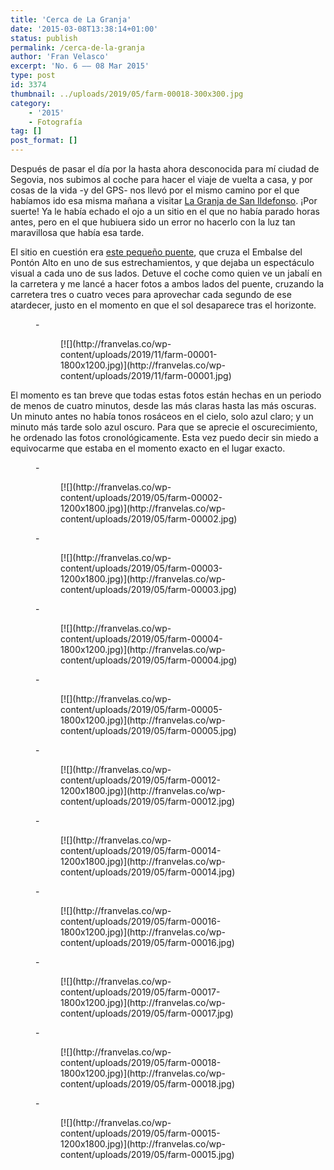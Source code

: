 ```yaml
---
title: 'Cerca de La Granja'
date: '2015-03-08T13:38:14+01:00'
status: publish
permalink: /cerca-de-la-granja
author: 'Fran Velasco'
excerpt: 'No. 6 —— 08 Mar 2015'
type: post
id: 3374
thumbnail: ../uploads/2019/05/farm-00018-300x300.jpg
category:
    - '2015'
    - Fotografía
tag: []
post_format: []
---
```

Después de pasar el día por la hasta ahora desconocida para mí ciudad de Segovia, nos subimos al coche para hacer el viaje de vuelta a casa, y por cosas de la vida -y del GPS- nos llevó por el mismo camino por el que habíamos ido esa misma mañana a visitar [La Granja de San Ildefonso](https://t.umblr.com/redirect?z=http%3A%2F%2Fes.wikipedia.org%2Fwiki%2FReal_Sitio_de_San_Ildefonso&t=Mzg0M2ZkMDdiZTEyMWJmOTAxM2U1OGRiMTQ2YzM4NjI0NDYzMGM5ZCxJajFyeFo4cQ%3D%3D&b=t%3Abj-6eDXR0rO8eUmz89EP9g&p=https%3A%2F%2Fasincroniados.tumblr.com%2Fpost%2F113347731460%2Fn%25C2%25BA-263-cerca-de-la-granja-8-de-marzo-de-2015&m=1). ¡Por suerte! Ya le había echado el ojo a un sitio en el que no había parado horas antes, pero en el que hubiuera sido un error no hacerlo con la luz tan maravillosa que había esa tarde.

El sitio en cuestión era [este pequeño puente](https://t.umblr.com/redirect?z=https%3A%2F%2Fwww.google.es%2Fmaps%2F%4040.9035697%2C-4.0276884%2C879m%2Fdata%3D%213m1%211e3%3Fhl%3Des&t=Y2I3ZWNjM2E5MTBlYjU1YzY2MDY0ZTU1ZmNhN2RhODA3OTY5MTUzOCxJajFyeFo4cQ%3D%3D&b=t%3Abj-6eDXR0rO8eUmz89EP9g&p=https%3A%2F%2Fasincroniados.tumblr.com%2Fpost%2F113347731460%2Fn%25C2%25BA-263-cerca-de-la-granja-8-de-marzo-de-2015&m=1), que cruza el Embalse del Pontón Alto en uno de sus estrechamientos, y que dejaba un espectáculo visual a cada uno de sus lados. Detuve el coche como quien ve un jabalí en la carretera y me lancé a hacer fotos a ambos lados del puente, cruzando la carretera tres o cuatro veces para aprovechar cada segundo de ese atardecer, justo en el momento en que el sol desaparece tras el horizonte.

<figure class="wp-block-gallery alignwide columns-1  mas-ancho relleno">- <figure>[![](http://franvelas.co/wp-content/uploads/2019/11/farm-00001-1800x1200.jpg)](http://franvelas.co/wp-content/uploads/2019/11/farm-00001.jpg)</figure>

</figure>El momento es tan breve que todas estas fotos están hechas en un periodo de menos de cuatro minutos, desde las más claras hasta las más oscuras. Un minuto antes no había tonos rosáceos en el cielo, solo azul claro; y un minuto más tarde solo azul oscuro. Para que se aprecie el oscurecimiento, he ordenado las fotos cronológicamente. Esta vez puedo decir sin miedo a equivocarme que estaba en el momento exacto en el lugar exacto.

<figure class="wp-block-gallery alignwide columns-2  mas-ancho mb-0">- <figure>[![](http://franvelas.co/wp-content/uploads/2019/05/farm-00002-1200x1800.jpg)](http://franvelas.co/wp-content/uploads/2019/05/farm-00002.jpg)</figure>
- <figure>[![](http://franvelas.co/wp-content/uploads/2019/05/farm-00003-1200x1800.jpg)](http://franvelas.co/wp-content/uploads/2019/05/farm-00003.jpg)</figure>
- <figure>[![](http://franvelas.co/wp-content/uploads/2019/05/farm-00004-1800x1200.jpg)](http://franvelas.co/wp-content/uploads/2019/05/farm-00004.jpg)</figure>
- <figure>[![](http://franvelas.co/wp-content/uploads/2019/05/farm-00005-1800x1200.jpg)](http://franvelas.co/wp-content/uploads/2019/05/farm-00005.jpg)</figure>
- <figure>[![](http://franvelas.co/wp-content/uploads/2019/05/farm-00012-1200x1800.jpg)](http://franvelas.co/wp-content/uploads/2019/05/farm-00012.jpg)</figure>
- <figure>[![](http://franvelas.co/wp-content/uploads/2019/05/farm-00014-1200x1800.jpg)](http://franvelas.co/wp-content/uploads/2019/05/farm-00014.jpg)</figure>
- <figure>[![](http://franvelas.co/wp-content/uploads/2019/05/farm-00016-1800x1200.jpg)](http://franvelas.co/wp-content/uploads/2019/05/farm-00016.jpg)</figure>
- <figure>[![](http://franvelas.co/wp-content/uploads/2019/05/farm-00017-1800x1200.jpg)](http://franvelas.co/wp-content/uploads/2019/05/farm-00017.jpg)</figure>
- <figure>[![](http://franvelas.co/wp-content/uploads/2019/05/farm-00018-1800x1200.jpg)](http://franvelas.co/wp-content/uploads/2019/05/farm-00018.jpg)</figure>

</figure><figure class="wp-block-gallery alignwide columns-1 is-cropped mas-ancho relleno mt-0">- <figure>[![](http://franvelas.co/wp-content/uploads/2019/05/farm-00015-1200x1800.jpg)](http://franvelas.co/wp-content/uploads/2019/05/farm-00015.jpg)</figure>

</figure>
